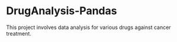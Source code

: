 # DrugAnalysis-Pandas
This project involves data analysis for various drugs against cancer treatment.
